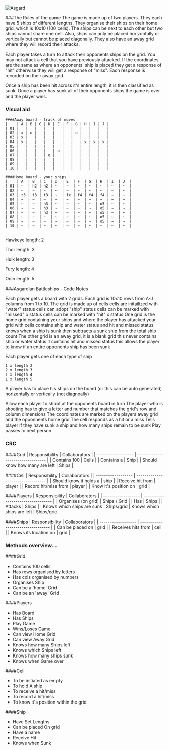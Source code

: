 ![Asgard](http://img1.wikia.nocookie.net/__cb20131207032431/disney/images/0/0b/Asgard.jpg "Asgard")

###The Rules of the game
The game is made up of two players. They each have 5 ships of different lengths. They organise their ships on their home grid, which is 10x10 (100 cells). The ships can be next to each other but two ships cannot share one cell. Also, ships can only be placed horizontally or vertically but cannot be placed diagonally. They also have an away grid where they will record their attacks.

Each player takes a turn to attack their opponents ships on the grid. You may not attack a cell that you have previously attacked. If the coordinates are the same as where an opponents' ship is placed they get a response of "hit" otherwise they will get a response of "miss". Each response is recorded on their away grid.

Once a ship has been hit across it's entire length, it is then classified as sunk. Once a player has sunk all of their opponents ships the game is over and the player wins.

### Visual aid
`````````
####Away board - track of moves
|    | A | B | C | D | E | F | G | H | I | J |
| 01 |   |   |   |   |   |   |   |   |   |   |
| 02 | x | o |   |   |   |   | o |   |   |   |
| 03 | x |   |   |   |   |   |   |   |   |   |
| 04 | x |   |   |   |   |   |   | x | x | x |
| 05 |   |   |   |   |   |   |   |   |   |   |
| 06 |   |   |   |   | o |   |   |   |   |   |
| 07 |   |   |   | o |   |   |   |   |   |   |
| 08 |   |   |   |   |   |   |   |   |   |   |
| 09 |   |   |   |   |   |   |   |   |   |   |
| 10 |   |   |   |   |   |   |   |   |   |   |

####Home board - your ships
|    | A  | B  | C  | D  | E  | F  | G  | H  | I  | J  |
| 01 | ~  | h2 | h2 | ~  | ~  | ~  | ~  | ~  | ~  | ~  |
| 02 | ~  | ~  | ~  | ~  | ~  | ~  | ~  | ~  | ~  | ~  |
| 03 | t3 | t3 | t3 | ~  | fx | f4 | f4 | f4 | ~  | ~  |
| 04 | ~  | ~  | ~  | ~  | ~  | ~  | ~  | ~  | ~  | ~  |
| 05 | ~  | ~  | h3 | ~  | ~  | ~  | ~  | o5 | ~  | ~  |
| 06 | ~  | ~  | h3 | ~  | ~  | ~  | ~  | o5 | ~  | ~  |
| 07 | ~  | ~  | h3 | ~  | ~  | ~  | ~  | o5 | ~  | ~  |
| 08 | ~  | ~  | ~  | ~  | ~  | ~  | ~  | o5 | ~  | ~  |
| 09 | ~  | ~  | ~  | ~  | ~  | ~  | ~  | o5 | ~  | ~  |
| 10 | ~  | ~  | ~  | ~  | ~  | ~  | ~  | ~  | ~  | ~  |


``````````

Hawkeye length: 2

Thor length: 3

Hulk length: 3

Fury length: 4

Odin length: 5


###Asgardian Battleships - Code Notes

Each player gets a board with 2 grids.
	Each grid is 10x10
		rows from A-J
		columns from 1  to 10.
	The grid is made up of cells
		cells are initailized with "water" status
		cells can adopt "ship" status
		cells can be marked with "missed" o status
		cells can be marked with "hit" x status
	One grid is the home grid containing your ships and where the player has attacked your grid
		with cells
			contains ship and water status
			and hit and missed status
		knows when a ship is sunk
			then subtracts a sunk ship from the total ship count
	The other grid is an away grid, it is a blank grid
		this never contains ship or water status
		it contains hit and missed status
		this allows the player to know if an entire opponents ship has been sunk

Each player gets one of each type of ship

	1 x length 2
	2 x length 3
	1 x length 4
	1 x length 5

A player has to place his ships on the board (or this can be auto generated)
	horizontally or vertically (not diagnoally)


Allow each player to shoot at the opponents board in turn
	The player who is shooting has to give a letter and number that matches the grid's row and column dimensions
	The coordinates are marked on the players away grid and the opponnents home grid
	The cell responds as a hit or a miss
	Tells player if they have sunk a ship and how many ships remain to be sunk
	Play passes to next person



### CRC
####Grid
| Responsibility     | Collaborators 					 |
| ------------------ | --------------------------------- |
| Contains 100 | Cells |
| Contains a | Ship |
| Should know how many are left | Ships |


####Cell
| Responsibility     | Collaborators 					 |
| ------------------ | --------------------------------- |
| Should know it holds a | ship |
| Receive hit from | player |
| Record hit/miss from | player |
| Know it's position on | grid |


####Players
| Responsibility     | Collaborators 					 |
| ------------------ | --------------------------------- |
| Organises (on grid) | Ships / Grid |
| Has | Ships |
| Attacks | Ships |
| Knows which ships are sunk | Ships/grid
| Knows which ships are left | Ships/grid


####Ships
| Responsibility     | Collaborators 					 |
| ------------------ | --------------------------------- |
| Can be placed on | grid |
| Receives hits from | cell |
| Knows its location on | grid |


### Methods overview...
####Grid
* Contains 100 cells
* Has rows organised by letters
* Has cols organised by numbers
* Organises Ship
* Can be a 'home' Grid
* Can be an 'away' Grid


####Players
* Has Board
* Has Ships
* Play Game
* Wins/Loses Game
* Can view Home Grid
* Can view Away Grid
* Knows how many Ships left
* Knows which Ships left
* Knows how many ships sunk
* Knows when Game over


####Cell
* To be initiated as empty
* To hold A ship
* To receive a hit/miss
* To record a hit/miss
* To know it's position within the grid


####Ship
* Have Set Lengths
* Can be placed On grid
* Have a name
* Receive Hit
* Knows when Sunk